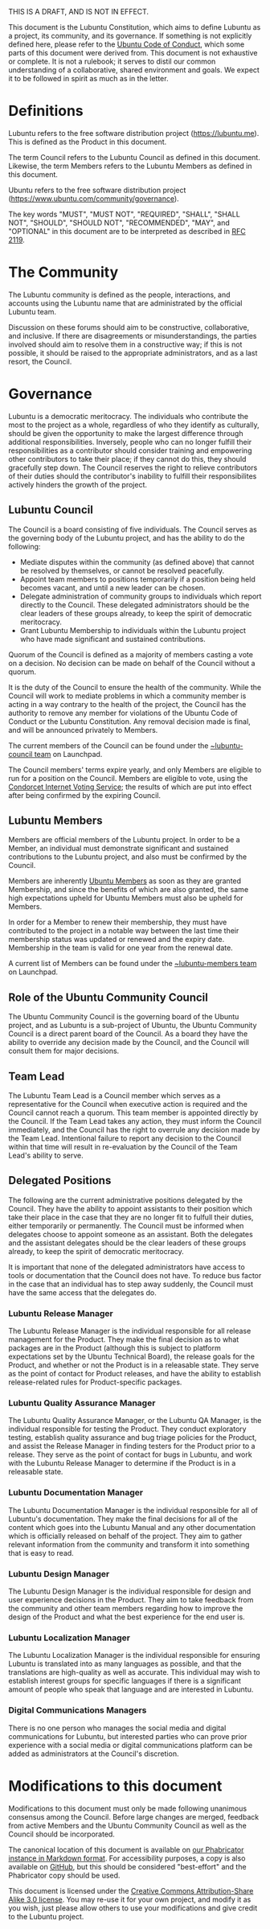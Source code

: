 THIS IS A DRAFT, AND IS NOT IN EFFECT.

This document is the Lubuntu Constitution, which aims to define Lubuntu as a project, its community, and its governance. If something is not explicitly defined here, please refer to the [Ubuntu Code of Conduct](https://www.ubuntu.com/community/code-of-conduct), which some parts of this document were derived from. This document is not exhaustive or complete. It is not a rulebook; it serves to distil our common understanding of a collaborative, shared environment and goals. We expect it to be followed in spirit as much as in the letter.

# Definitions

Lubuntu refers to the free software distribution project (https://lubuntu.me). This is defined as the Product in this document.

The term Council refers to the Lubuntu Council as defined in this document. Likewise, the term Members refers to the Lubuntu Members as defined in this document.

Ubuntu refers to the free software distribution project (https://www.ubuntu.com/community/governance).

The key words "MUST", "MUST NOT", "REQUIRED", "SHALL", "SHALL NOT", "SHOULD", "SHOULD NOT", "RECOMMENDED", "MAY", and "OPTIONAL" in this document are to be interpreted as described in [RFC 2119](https://tools.ietf.org/html/rfc2119).

# The Community

The Lubuntu community is defined as the people, interactions, and accounts using the Lubuntu name that are administrated by the official Lubuntu team.

Discussion on these forums should aim to be constructive, collaborative, and inclusive. If there are disagreements or misunderstandings, the parties involved should aim to resolve them in a constructive way; if this is not possible, it should be raised to the appropriate administrators, and as a last resort, the Council.

# Governance

Lubuntu is a democratic meritocracy. The individuals who contribute the most to the project as a whole, regardless of who they identify as culturally, should be given the opportunity to make the largest difference through additional responsibilities. Inversely, people who can no longer fulfill their responsibilities as a contributor should consider training and empowering other contributors to take their place; if they cannot do this, they should gracefully step down. The Council reserves the right to relieve contributors of their duties should the contributor's inability to fulfill their responsibilites actively hinders the growth of the project.

## Lubuntu Council

The Council is a board consisting of five individuals. The Council serves as the governing body of the Lubuntu project, and has the ability to do the following:

  - Mediate disputes within the community (as defined above) that cannot be resolved by themselves, or cannot be resolved peacefully.
  - Appoint team members to positions temporarily if a position being held becomes vacant, and until a new leader can be chosen.
  - Delegate administration of community groups to individuals which report directly to the Council. These delegated administrators should be the clear leaders of these groups already, to keep the spirit of democratic meritocracy.
  - Grant Lubuntu Membership to individuals within the Lubuntu project who have made significant and sustained contributions.

Quorum of the Council is defined as a majority of members casting a vote on a decision. No decision can be made on behalf of the Council without a quorum.

It is the duty of the Council to ensure the health of the community. While the Council will work to mediate problems in which a community member is acting in a way contrary to the health of the project, the Council has the authority to remove any member for violations of the Ubuntu Code of Conduct or the Lubuntu Constitution. Any removal decision made is final, and will be announced privately to Members.

The current members of the Council can be found under the [~lubuntu-council team](https://launchpad.net/~lubuntu-council) on Launchpad.

The Council members' terms expire yearly, and only Members are eligible to run for a position on the Council. Members are eligible to vote, using the [Condorcet Internet Voting Service](https://civs.cs.cornell.edu/); the results of which are put into effect after being confirmed by the expiring Council.

## Lubuntu Members

Members are official members of the Lubuntu project. In order to be a Member, an individual must demonstrate significant and sustained contributions to the Lubuntu project, and also must be confirmed by the Council.

Members are inherently [Ubuntu Members](https://wiki.ubuntu.com/Membership) as soon as they are granted Membership, and since the benefits of which are also granted, the same high expectations upheld for Ubuntu Members must also be upheld for Members.

In order for a Member to renew their membership, they must have contributed to the project in a notable way between the last time their membership status was updated or renewed and the expiry date. Membership in the team is valid for one year from the renewal date.

A current list of Members can be found under the [~lubuntu-members team](https://launchpad.net/~lubuntu-members) on Launchpad.

## Role of the Ubuntu Community Council

The Ubuntu Community Council is the governing board of the Ubuntu project, and as Lubuntu is a sub-project of Ubuntu, the Ubuntu Community Council is a direct parent board of the Council. As a board they have the ability to override any decision made by the Council, and the Council will consult them for major decisions.

## Team Lead

The Lubuntu Team Lead is a Council member which serves as a representative for the Council when executive action is required and the Council cannot reach a quorum. This team member is appointed directly by the Council. If the Team Lead takes any action, they must inform the Council immediately, and the Council has the right to overrule any decision made by the Team Lead. Intentional failure to report any decision to the Council within that time will result in re-evaluation by the Council of the Team Lead's ability to serve.

## Delegated Positions

The following are the current administrative positions delegated by the Council. They have the ability to appoint assistants to their position which take their place in the case that they are no longer fit to fulfull their duties, either temporarily or permanently. The Council must be informed when delegates choose to appoint someone as an assistant. Both the delegates and the assistant delegates should be the clear leaders of these groups already, to keep the spirit of democratic meritocracy.

It is important that none of the delegated administrators have access to tools or documentation that the Council does not have. To reduce bus factor in the case that an individual has to step away suddenly, the Council must have the same access that the delegates do.

### Lubuntu Release Manager

The Lubuntu Release Manager is the individual responsible for all release management for the Product. They make the final decision as to what packages are in the Product (although this is subject to platform expectations set by the Ubuntu Technical Board), the release goals for the Product, and whether or not the Product is in a releasable state. They serve as the point of contact for Product releases, and have the ability to establish release-related rules for Product-specific packages.

### Lubuntu Quality Assurance Manager

The Lubuntu Quality Assurance Manager, or the Lubuntu QA Manager, is the individual responsible for testing the Product. They conduct exploratory testing, establish quality assurance and bug triage policies for the Product, and assist the Release Manager in finding testers for the Product prior to a release. They serve as the point of contact for bugs in Lubuntu, and work with the Lubuntu Release Manager to determine if the Product is in a releasable state.

### Lubuntu Documentation Manager

The Lubuntu Documentation Manager is the individual responsible for all of Lubuntu's documentation. They make the final decisions for all of the content which goes into the Lubuntu Manual and any other documentation which is officially released on behalf of the project. They aim to gather relevant information from the community and transform it into something that is easy to read.

### Lubuntu Design Manager

The Lubuntu Design Manager is the individual responsible for design and user experience decisions in the Product. They aim to take feedback from the community and other team members regarding how to improve the design of the Product and what the best experience for the end user is.

### Lubuntu Localization Manager

The Lubuntu Localization Manager is the individual responsible for ensuring Lubuntu is translated into as many languages as possible, and that the translations are high-quality as well as accurate. This individual may wish to establish interest groups for specific languages if there is a significant amount of people who speak that language and are interested in Lubuntu.

### Digital Communications Managers

There is no one person who manages the social media and digital communications for Lubuntu, but interested parties who can prove prior experience with a social media or digital communications platform can be added as administrators at the Council's discretion.

# Modifications to this document

Modifications to this document must only be made following unanimous consensus among the Council. Before large changes are merged, feedback from active Members and the Ubuntu Community Council as well as the Council should be incorporated.

The canonical location of this document is available on [our Phabricator instance in Markdown format](https://phab.lubuntu.me/source/constitution/browse/master/Constitution.md). For accessibility purposes, a copy is also available on [GitHub](https://github.com/lubuntu-team/constitution/blob/master/Constitution.md), but this should be considered "best-effort" and the Phabricator copy should be used.

This document is licensed under the [Creative Commons Attribution-Share Alike 3.0 license](http://creativecommons.org/licenses/by-sa/3.0/). You may re-use it for your own project, and modify it as you wish, just please allow others to use your modifications and give credit to the Lubuntu project.
